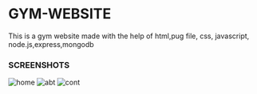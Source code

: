 # GYM-WEBSITE
This is a gym website made with the help of html,pug file, css, javascript, node.js,express,mongodb

<h3>SCREENSHOTS</h3>

![home](https://user-images.githubusercontent.com/55989361/95611734-dffdab00-0a7f-11eb-8634-a6f3c23fe4a8.jpeg)
![abt](https://user-images.githubusercontent.com/55989361/95611907-1a674800-0a80-11eb-826c-938dbd4391e7.jpeg)
![cont](https://user-images.githubusercontent.com/55989361/95611979-31a63580-0a80-11eb-87c6-3dea5225cb46.jpeg)


